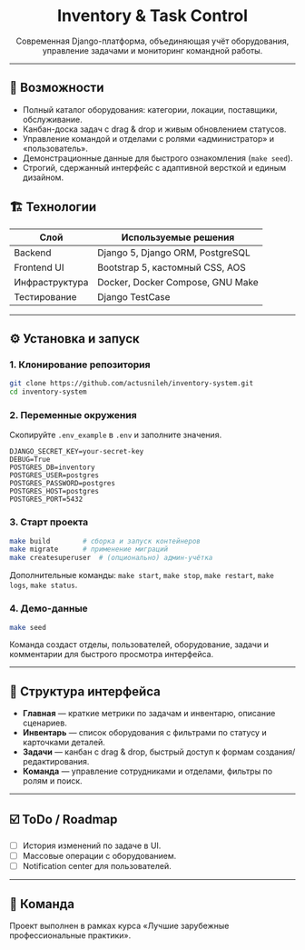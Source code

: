 <h1 align="center">Inventory & Task Control</h1>
<p align="center">
    Современная Django-платформа, объединяющая учёт оборудования, управление задачами и мониторинг командной работы.
</p>

---

## 🚀 Возможности
- Полный каталог оборудования: категории, локации, поставщики, обслуживание.
- Канбан-доска задач с drag & drop и живым обновлением статусов.
- Управление командой и отделами с ролями «администратор» и «пользователь».
- Демонстрационные данные для быстрого ознакомления (`make seed`).
- Строгий, сдержанный интерфейс с адаптивной версткой и единым дизайном.

## 🏗 Технологии
| Слой              | Используемые решения                              |
|-------------------|---------------------------------------------------|
| Backend            | Django 5, Django ORM, PostgreSQL                  |
| Frontend UI        | Bootstrap 5, кастомный CSS, AOS                   |
| Инфраструктура     | Docker, Docker Compose, GNU Make                 |
| Тестирование       | Django TestCase                                   |

---

## ⚙️ Установка и запуск
### 1. Клонирование репозитория
```bash
git clone https://github.com/actusnileh/inventory-system.git
cd inventory-system
```

### 2. Переменные окружения
Скопируйте `.env_example` в `.env` и заполните значения.
```dotenv
DJANGO_SECRET_KEY=your-secret-key
DEBUG=True
POSTGRES_DB=inventory
POSTGRES_USER=postgres
POSTGRES_PASSWORD=postgres
POSTGRES_HOST=postgres
POSTGRES_PORT=5432
```

### 3. Старт проекта
```bash
make build        # сборка и запуск контейнеров
make migrate      # применение миграций
make createsuperuser  # (опционально) админ-учётка
```
Дополнительные команды: `make start`, `make stop`, `make restart`, `make logs`, `make status`.

### 4. Демо-данные
```bash
make seed
```
Команда создаст отделы, пользователей, оборудование, задачи и комментарии для быстрого просмотра интерфейса.

---

## 🧭 Структура интерфейса
- **Главная** — краткие метрики по задачам и инвентарю, описание сценариев.
- **Инвентарь** — список оборудования с фильтрами по статусу и карточками деталей.
- **Задачи** — канбан с drag & drop, быстрый доступ к формам создания/редактирования.
- **Команда** — управление сотрудниками и отделами, фильтры по ролям и поиск.

---

## ☑️ ToDo / Roadmap
- [ ] История изменений по задаче в UI.
- [ ] Массовые операции с оборудованием.
- [ ] Notification center для пользователей.

---

## 👥 Команда
Проект выполнен в рамках курса «Лучшие зарубежные профессиональные практики».

